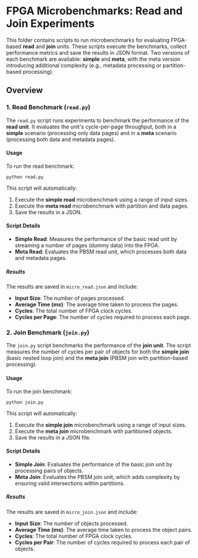 # FPGA Microbenchmarks: Read and Join Experiments

This folder contains scripts to run microbenchmarks for evaluating FPGA-based **read** and **join** units. These scripts execute the benchmarks, collect performance metrics and save the results in JSON format. Two versions of each benchmark are available: **simple** and **meta**, with the meta version introducing additional complexity (e.g., metadata processing or partition-based processing).

## Overview

### 1. Read Benchmark (```read.py```)

The ```read.py``` script runs experiments to benchmark the performance of the **read unit**. It evaluates the unit's cycle-per-page throughput, both in a **simple** scenario (processing only data pages) and in a **meta** scenario (processing both data and metadata pages).

#### Usage

To run the read benchmark:

```
python read.py
```

This script will automatically:
1. Execute the **simple read** microbenchmark using a range of input sizes.
2. Execute the **meta read** microbenchmark with partition and data pages.
3. Save the results in a JSON.

#### Script Details

- **Simple Read**: Measures the performance of the basic read unit by streaming a number of pages (dummy data) into the FPGA.
- **Meta Read**: Evaluates the PBSM read unit, which processes both data and metadata pages.

##### Results

The results are saved in ```micro_read.json``` and include:
- **Input Size**: The number of pages processed.
- **Average Time (ms)**: The average time taken to process the pages.
- **Cycles**: The total number of FPGA clock cycles.
- **Cycles per Page**: The number of cycles required to process each page.

### 2. Join Benchmark (```join.py```)

The ```join.py``` script benchmarks the performance of the **join unit**. The script measures the number of cycles per pair of objects for both the **simple join** (basic nested loop join) and the **meta join** (PBSM join with partition-based processing).

#### Usage

To run the join benchmark:

```
python join.py
```

This script will automatically:
1. Execute the **simple join** microbenchmark using a range of input sizes.
2. Execute the **meta join** microbenchmark with partitioned objects.
3. Save the results in a JSON file.

#### Script Details

- **Simple Join**: Evaluates the performance of the basic join unit by processing pairs of objects.
- **Meta Join**: Evaluates the PBSM join unit, which adds complexity by ensuring valid intersections within partitions.

##### Results

The results are saved in ```micro_join.json``` and include:
- **Input Size**: The number of objects processed.
- **Average Time (ms)**: The average time taken to process the object pairs.
- **Cycles**: The total number of FPGA clock cycles.
- **Cycles per Pair**: The number of cycles required to process each pair of objects.
